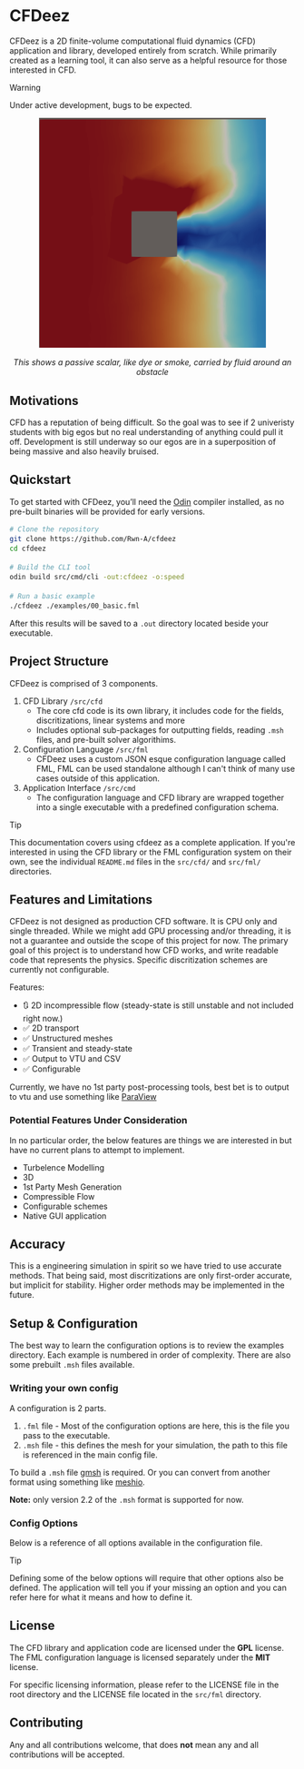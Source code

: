 # CFDeez
CFDeez is a 2D finite-volume computational fluid dynamics (CFD) application and library,
developed entirely from scratch. While primarily created as a learning tool, it can also serve as a helpful resource
for those interested in CFD.

> [!WARNING]
> Under active development, bugs to be expected.

<p align="center">
  <img src="./demo.png" alt="Demo Image" width="400"/>
  <p align="center"><i>This shows a passive scalar, like dye or smoke, carried by fluid around an obstacle</i></p>
</p>

## Motivations
CFD has a reputation of being difficult. So the goal was to see if 2 univeristy students with big egos but no real understanding
of anything could pull it off. Development is still underway so our egos are in a superposition of being massive and also
heavily bruised.

## Quickstart
To get started with CFDeez, you’ll need the [Odin](https://odin-lang.org/) compiler installed, as no pre-built binaries will be provided for early versions.

```bash
# Clone the repository
git clone https://github.com/Rwn-A/cfdeez
cd cfdeez

# Build the CLI tool
odin build src/cmd/cli -out:cfdeez -o:speed

# Run a basic example
./cfdeez ./examples/00_basic.fml
```

After this results will be saved to a `.out` directory located beside your executable.

## Project Structure
CFDeez is comprised of 3 components.
1. CFD Library `/src/cfd`
    - The core cfd code is its own library, it includes code for the fields, discritizations, linear systems and more
    - Includes optional sub-packages for outputting fields, reading `.msh` files, and pre-built solver algorithims.
2. Configuration Language `/src/fml`
    - CFDeez uses a custom JSON esque configuration language called FML, FML can be used standalone
    although I can't think of many use cases outside of this application.
3. Application Interface `/src/cmd`
    - The configuration language and CFD library are wrapped together into a single
      executable with a predefined configuration schema.

> [!TIP]
>This documentation covers using cfdeez as a complete application.
>If you're interested in using the CFD library or the FML configuration system on their own,
>see the individual `README.md` files in the `src/cfd/` and `src/fml/` directories.

## Features and Limitations
CFDeez is not designed as production CFD software. It is CPU only and single threaded.
While we might add GPU processing and/or threading, it is not a guarantee and outside the scope of this project for now.
The primary goal of this project is to understand how CFD works, and write readable code that represents the physics. Specific
discritization schemes are currently not configurable.

Features:
- 🔃 2D incompressible flow (steady-state is still unstable and not included right now.)
- ✅ 2D transport
- ✅ Unstructured meshes
- ✅ Transient and steady-state
- ✅ Output to VTU and CSV
- ✅ Configurable

Currently, we have no 1st party post-processing tools, best bet is to output to vtu and use something like
[ParaView](https://www.paraview.org/)

### Potential Features Under Consideration
In no particular order, the below features are things we are interested in but have no current plans to attempt to implement.
- Turbelence Modelling
- 3D
- 1st Party Mesh Generation
- Compressible Flow
- Configurable schemes
- Native GUI application

## Accuracy
This is a engineering simulation in spirit so we have tried to use accurate methods. That being said, most discritizations are only first-order accurate, but implicit for stability.
Higher order methods may be implemented in the future.

## Setup & Configuration
The best way to learn the configuration options is to review the examples directory.
Each example is numbered in order of complexity. There are also some prebuilt `.msh` files available.

### Writing your own config
A configuration is 2 parts.
1. `.fml` file - Most of the configuration options are here, this is the file you pass to the executable.
2. `.msh` file - this defines the mesh for your simulation, the path to this file is referenced in the main config file.

To build a `.msh` file [gmsh](https://gmsh.info/) is required. Or you can convert from another format using something like
[meshio](https://github.com/nschloe/meshio).

**Note:** only version 2.2 of the `.msh` format is supported for now.

### Config Options
Below is a reference of all options available in the configuration file.

> [!TIP]
> Defining some of the below options will require that other options also be defined. The application will tell you
> if your missing an option and you can refer here for what it means and how to define it.

## License
The CFD library and application code are licensed under the **GPL** license.
The FML configuration language is licensed separately under the **MIT** license.

For specific licensing information, please refer to the LICENSE file in the root directory
and the LICENSE file located in the `src/fml` directory.

## Contributing
Any and all contributions welcome, that does **not** mean any and all contributions will be accepted.